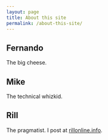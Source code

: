 ```yaml
---
layout: page
title: About this site
permalink: /about-this-site/
---
```


Fernando
--------

The big cheese.

Mike
----

The technical whizkid.

Rill
----

The  pragmatist. I post at [rillonline.info](https://rillonline.info).




